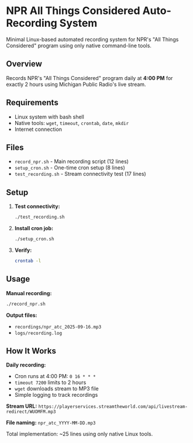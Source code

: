 # NPR All Things Considered Auto-Recording System

Minimal Linux-based automated recording system for NPR's "All Things Considered" program using only native command-line tools.

## Overview

Records NPR's "All Things Considered" program daily at **4:00 PM** for exactly 2 hours using Michigan Public Radio's live stream.

## Requirements

- Linux system with bash shell
- Native tools: `wget`, `timeout`, `crontab`, `date`, `mkdir`
- Internet connection

## Files

- `record_npr.sh` - Main recording script (12 lines)
- `setup_cron.sh` - One-time cron setup (8 lines)
- `test_recording.sh` - Stream connectivity test (17 lines)

## Setup

1. **Test connectivity:**
   ```bash
   ./test_recording.sh
   ```

2. **Install cron job:**
   ```bash
   ./setup_cron.sh
   ```

3. **Verify:**
   ```bash
   crontab -l
   ```

## Usage

**Manual recording:**
```bash
./record_npr.sh
```

**Output files:**
- `recordings/npr_atc_2025-09-16.mp3`
- `logs/recording.log`

## How It Works

**Daily recording:**
- Cron runs at 4:00 PM: `0 16 * * *`
- `timeout 7200` limits to 2 hours
- `wget` downloads stream to MP3 file
- Simple logging to track recordings

**Stream URL:**
`https://playerservices.streamtheworld.com/api/livestream-redirect/WUOMFM.mp3`

**File naming:**
`npr_atc_YYYY-MM-DD.mp3`

Total implementation: ~25 lines using only native Linux tools.